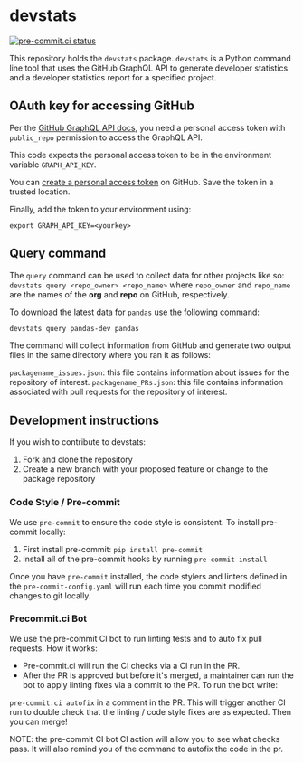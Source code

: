 # devstats

[![pre-commit.ci status](https://results.pre-commit.ci/badge/github/scientific-python/devstats/main.svg)](https://results.pre-commit.ci/latest/github/scientific-python/devstats/main)

This repository holds the `devstats` package. `devstats` is a Python command line tool that uses the GitHub GraphQL API to
generate developer statistics and a developer statistics report for a specified
project.

## OAuth key for accessing GitHub

Per the [GitHub GraphQL API docs](https://developer.github.com/v4/guides/forming-calls/),
you need a personal access token with `public_repo` permission to access the GraphQL API.

This code expects the personal access token to be in the environment variable
`GRAPH_API_KEY`.

You can [create a personal access token](https://help.github.com/en/github/authenticating-to-github/creating-a-personal-access-token-for-the-command-line) on GitHub. Save the token in a trusted location.

Finally, add the token to your environment using:

`export GRAPH_API_KEY=<yourkey>`

## Query command

The `query` command can be used to collect data for other projects like
so: `devstats query <repo_owner> <repo_name>` where `repo_owner` and
`repo_name` are the names of the **org** and **repo** on GitHub, respectively.

To download the latest data for `pandas` use the following command:

```bash
devstats query pandas-dev pandas
```

The command will collect information from GitHub and generate two output files in the same directory where you ran it as follows:

`packagename_issues.json`: this file contains information about issues for the repository of interest.
`packagename_PRs.json`: this file contains information associated with pull requests for the repository of interest.

## Development instructions

If you wish to contribute to devstats:

1. Fork and clone the repository
2. Create a new branch with your proposed feature or change to the package repository

### Code Style / Pre-commit

We use `pre-commit` to ensure the code style is consistent. To install pre-commit locally:

1. First install pre-commit: `pip install pre-commit`
2. Install all of the pre-commit hooks by running `pre-commit install`

Once you have `pre-commit` installed, the code stylers and linters
defined in the `pre-commit-config.yaml` will run each time you
commit modified changes to git locally.

### Precommit.ci Bot

We use the pre-commit CI bot to run linting tests and to auto fix
pull requests. How it works:

- Pre-commit.ci will run the CI checks via a CI run in the PR.
- After the PR is approved but before it's merged, a maintainer can run the bot to apply linting fixes via a commit to the PR. To run the bot write:

`pre-commit.ci autofix` in a comment in the PR. This will trigger another CI run to double check that the linting / code style fixes are as expected. Then you can merge!

NOTE: the pre-commit CI bot CI action will allow you to see what checks pass. It will also remind you of the command to autofix the code in the pr.

